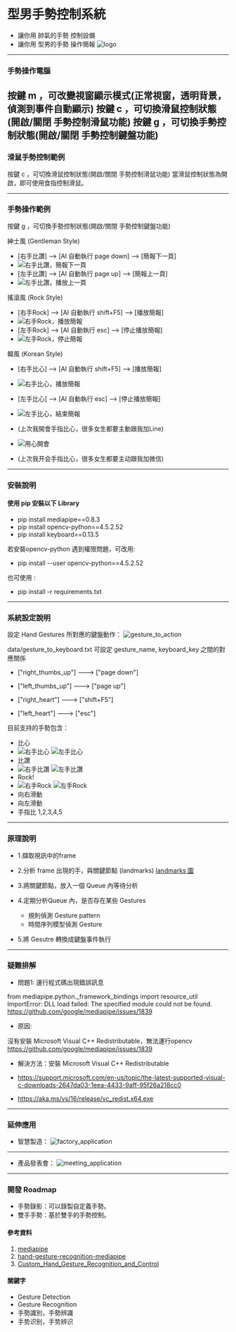 # 型男手勢控制系統 
* 讓你用 帥氣的手勢 控制設備
* 讓你用 型男的手勢 操作簡報
![logo](img/jpg/hand_gesture_remote_control.jpg)

---
### 手勢操作電腦

按鍵 m ，可改變視窗顯示模式(正常視窗，透明背景，偵測到事件自動顯示)
按鍵 c ，可切換滑鼠控制狀態(開啟/關閉 手勢控制滑鼠功能)
按鍵 g ，可切換手勢控制狀態(開啟/關閉 手勢控制鍵盤功能)
---
### 滑鼠手勢控制範例

按鍵 c ，可切換滑鼠控制狀態(開啟/關閉 手勢控制滑鼠功能)
當滑鼠控制狀態為開啟，即可使用食指控制滑鼠。

---
### 手勢操作範例

按鍵 g ，可切換手勢控制狀態(開啟/關閉 手勢控制鍵盤功能)

紳士風 (Gentleman Style)
* [右手比讚] --> [AI 自動執行 page down] --> [簡報下一頁]
* ![右手比讚，簡報下一頁](img/gif/right_thumb_up.gif)
* [左手比讚] --> [AI 自動執行 page up] --> [簡報上一頁]
* ![左手比讚，播放上一頁](img/gif/left_thumb_up.gif)


搖滾風 (Rock Style)
* [右手Rock] --> [AI 自動執行 shift+F5] --> [播放簡報]
* ![右手Rock，播放簡報](img/gif/right_rock.gif)
* [左手Rock] --> [AI 自動執行 esc] --> [停止播放簡報]
* ![左手Rock，停止簡報](img/gif/left_rock.gif)

韓風 (Korean Style)
* [右手比心] --> [AI 自動執行 shift+F5] --> [播放簡報]
* ![右手比心，播放簡報](img/gif/right_heart.gif)
* [左手比心] --> [AI 自動執行 esc] --> [停止播放簡報]
* ![左手比心，結束簡報](img/gif/left_heart.gif)

* (上次我開會手指比心，很多女生都要主動跟我加Line)
* ![用心開會](img/gif/star_heart_gesture.gif)
* (上次我开会手指比心，很多女生都要主动跟我加微信)

---
### 安裝說明

#### 使用 pip 安裝以下 Library
* pip install mediapipe==0.8.3
* pip install opencv-python==4.5.2.52
* pip install keyboard==0.13.5

若安裝opencv-python 遇到權限問題，可改用:
* pip install --user opencv-python==4.5.2.52

也可使用 :
* pip install -r requirements.txt

---
### 系統設定說明 


設定 Hand Gestures 所對應的鍵盤動作：
![gesture_to_action](img/jpg/gestures_to_actions.jpg)

data/gesture_to_keyboard.txt
可設定 gesture_name, keyboard_key 之間的對應關係

* ["right_thumbs_up"] ---> ["page down"]
* ["left_thumbs_up"] ---> ["page up"]

* ["right_heart"] ---> ["shift+F5"]
* ["left_heart"] ---> ["esc"]

目前支持的手勢包含：
* 比心
* ![右手比心](img/jpg/right_heart_m.jpg) ![左手比心](img/jpg/left_heart_m.jpg)
* 比讚
* ![右手比讚](img/jpg/right_thumb_up_m.jpg) ![左手比讚](img/jpg/left_thumb_up_m.jpg)
* Rock!
* ![右手Rock](img/jpg/right_rock_m.jpg) ![左手Rock](img/jpg/left_rock_m.jpg)
* 向右滑動
* 向左滑動
* 手指比 1,2,3,4,5

---
### 原理說明


* 1.擷取視訊中的frame
* 2.分析 frame 出現的手，與關鍵節點 (landmarks)
[landmarks 圖](https://google.github.io/mediapipe/images/mobile/hand_landmarks.png)
* 3.將關鍵節點，放入一個 Queue 內等待分析
* 4.定期分析Queue 內，是否存在某些 Gestures
	* 規則偵測 Gesture pattern
	* 時間序列模型偵測 Gesture

* 5.將 Gesutre 轉換成鍵盤事件執行

---
### 疑難排解


* 問題1: 運行程式碼出現錯誤訊息

from mediapipe.python._framework_bindings import resource_util ImportError: DLL load failed: 
The specified module could not be found.
https://github.com/google/mediapipe/issues/1839

* 原因: 

沒有安裝 Microsoft Visual C++ Redistributable，無法運行opencv
https://github.com/google/mediapipe/issues/1839

* 解決方法：安裝 Microsoft Visual C++ Redistributable

* https://support.microsoft.com/en-us/topic/the-latest-supported-visual-c-downloads-2647da03-1eea-4433-9aff-95f26a218cc0
* https://aka.ms/vs/16/release/vc_redist.x64.exe

---
### 延伸應用


* 智慧製造：
![factory_application](img/jpg/factory_application.jpg)
---
* 產品發表會：
![meeting_application](img/jpg/meeting_application.jpg)

---
### 開發 Roadmap
* 手勢錄影：可以錄製自定義手勢。
* 雙手手勢：基於雙手的手勢控制。

#### 參考資料
1. [mediapipe](https://google.github.io/mediapipe/)
2. [hand-gesture-recognition-mediapipe](https://github.com/kinivi/hand-gesture-recognition-mediapipe)
3. [Custom_Hand_Gesture_Recognition_and_Control](https://github.com/atharvakale31/Custom_Hand_Gesture_Recognition_and_Control)

#### 關鍵字
+ Gesture Detection
+ Gesture Recognition
+ 手勢識別，手勢辨識
+ 手势识别，手势辨识